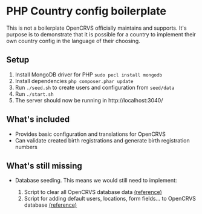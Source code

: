 # PHP Country config boilerplate

This is not a boilerplate OpenCRVS officially maintains and supports.
It's purpose is to demonstrate that it is possible for a country to implement their own country config in the language of their choosing.

## Setup

1. Install MongoDB driver for PHP `sudo pecl install mongodb`
2. Install dependencies `php composer.phar update`
3. Run `./seed.sh` to create users and configuration from `seed/data`
4. Run `./start.sh`
5. The server should now be running in http://localhost:3040/

## What's included

- Provides basic configuration and translations for OpenCRVS
- Can validate created birth registrations and generate birth registration numbers

## What's still missing

- Database seeding. This means we would still need to implement:

  1. Script to clear all OpenCRVS database data [(reference)](https://github.com/opencrvs/opencrvs-farajaland/blob/develop/clear-all-data.sh)
  2. Script for adding default users, locations, form fields... to OpenCRVS database [(reference)](https://github.com/opencrvs/opencrvs-farajaland/blob/develop/db-populate.sh)
